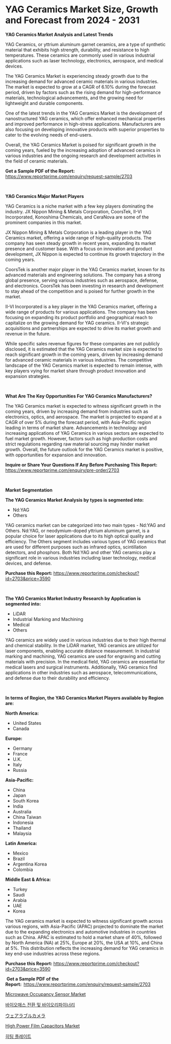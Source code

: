 <p><h1>YAG Ceramics Market Size, Growth and Forecast from 2024 - 2031</h1></p><p><strong>YAG Ceramics Market Analysis and Latest Trends</strong></p>
<p><p>YAG Ceramics, or yttrium aluminum garnet ceramics, are a type of synthetic material that exhibits high strength, durability, and resistance to high temperatures. These ceramics are commonly used in various industrial applications such as laser technology, electronics, aerospace, and medical devices.</p><p>The YAG Ceramics Market is experiencing steady growth due to the increasing demand for advanced ceramic materials in various industries. The market is expected to grow at a CAGR of 6.10% during the forecast period, driven by factors such as the rising demand for high-performance materials, technological advancements, and the growing need for lightweight and durable components.</p><p>One of the latest trends in the YAG Ceramics Market is the development of nanostructured YAG ceramics, which offer enhanced mechanical properties and improved performance in high-stress applications. Manufacturers are also focusing on developing innovative products with superior properties to cater to the evolving needs of end-users.</p><p>Overall, the YAG Ceramics Market is poised for significant growth in the coming years, fueled by the increasing adoption of advanced ceramics in various industries and the ongoing research and development activities in the field of ceramic materials.</p></p>
<p><strong>Get a Sample PDF of the Report:&nbsp;</strong> <a href="https://www.reportprime.com/enquiry/request-sample/2703">https://www.reportprime.com/enquiry/request-sample/2703</a></p>
<p>&nbsp;</p>
<p><strong>YAG Ceramics Major Market Players</strong></p>
<p><p>YAG Ceramics is a niche market with a few key players dominating the industry. JX Nippon Mining & Metals Corporation, CoorsTek, II-VI Incorporated, Konoshima Chemicals, and CeraNova are some of the prominent companies in this market. </p><p>JX Nippon Mining & Metals Corporation is a leading player in the YAG Ceramics market, offering a wide range of high-quality products. The company has seen steady growth in recent years, expanding its market presence and customer base. With a focus on innovation and product development, JX Nippon is expected to continue its growth trajectory in the coming years.</p><p>CoorsTek is another major player in the YAG Ceramics market, known for its advanced materials and engineering solutions. The company has a strong global presence, serving various industries such as aerospace, defense, and electronics. CoorsTek has been investing in research and development to stay ahead of the competition and is poised for further growth in the market.</p><p>II-VI Incorporated is a key player in the YAG Ceramics market, offering a wide range of products for various applications. The company has been focusing on expanding its product portfolio and geographical reach to capitalize on the growing demand for YAG ceramics. II-VI's strategic acquisitions and partnerships are expected to drive its market growth and revenue in the future.</p><p>While specific sales revenue figures for these companies are not publicly disclosed, it is estimated that the YAG Ceramics market size is expected to reach significant growth in the coming years, driven by increasing demand for advanced ceramic materials in various industries. The competitive landscape of the YAG Ceramics market is expected to remain intense, with key players vying for market share through product innovation and expansion strategies.</p></p>
<p>&nbsp;</p>
<p><strong>What Are The Key Opportunities For YAG Ceramics Manufacturers?</strong></p>
<p><p>The YAG Ceramics market is expected to witness significant growth in the coming years, driven by increasing demand from industries such as electronics, optics, and aerospace. The market is projected to expand at a CAGR of over 5% during the forecast period, with Asia-Pacific region leading in terms of market share. Advancements in technology and increasing applications of YAG Ceramics in various sectors are expected to fuel market growth. However, factors such as high production costs and strict regulations regarding raw material sourcing may hinder market growth. Overall, the future outlook for the YAG Ceramics market is positive, with opportunities for expansion and innovation.</p></p>
<p><strong>Inquire or Share Your Questions If Any Before Purchasing This Report:</strong> <a href="https://www.reportprime.com/enquiry/pre-order/2703">https://www.reportprime.com/enquiry/pre-order/2703</a></p>
<p>&nbsp;</p>
<p><strong>Market Segmentation</strong></p>
<p><strong>The YAG Ceramics Market Analysis by types is segmented into:</strong></p>
<p><ul><li>Nd:YAG</li><li>Others</li></ul></p>
<p><p>YAG ceramics market can be categorized into two main types - Nd:YAG and Others. Nd:YAG, or neodymium-doped yttrium aluminum garnet, is a popular choice for laser applications due to its high optical quality and efficiency. The Others segment includes various types of YAG ceramics that are used for different purposes such as infrared optics, scintillation detectors, and phosphors. Both Nd:YAG and other YAG ceramics play a significant role in various industries including laser technology, medical devices, and defense.</p></p>
<p><strong>Purchase this Report:&nbsp;</strong><a href="https://www.reportprime.com/checkout?id=2703&price=3590">https://www.reportprime.com/checkout?id=2703&price=3590</a></p>
<p>&nbsp;</p>
<p><strong>The YAG Ceramics Market Industry Research by Application is segmented into:</strong></p>
<p><ul><li>LiDAR</li><li>Industrial Marking and Machining</li><li>Medical</li><li>Others</li></ul></p>
<p><p>YAG ceramics are widely used in various industries due to their high thermal and chemical stability. In the LiDAR market, YAG ceramics are utilized for laser components, enabling accurate distance measurement. In industrial marking and machining, YAG ceramics are used for engraving and cutting materials with precision. In the medical field, YAG ceramics are essential for medical lasers and surgical instruments. Additionally, YAG ceramics find applications in other industries such as aerospace, telecommunications, and defense due to their durability and efficiency.</p></p>
<p>&nbsp;</p>
<p><strong>In terms of Region, the YAG Ceramics Market Players available by Region are:</strong></p>
<p>
    <p> <strong> North America: </strong>
        <ul>
            <li>United States</li>
            <li>Canada</li>
        </ul>
        </p> 
    <p> <strong> Europe: </strong>
        <ul>
            <li>Germany</li>
            <li>France</li>
            <li>U.K.</li>
            <li>Italy</li>
            <li>Russia</li>
        </ul>
        </p> 
    <p> <strong> Asia-Pacific: </strong>
        <ul>
            <li>China</li>
            <li>Japan</li>
            <li>South Korea</li>
            <li>India</li>
            <li>Australia</li>
            <li>China Taiwan</li>
            <li>Indonesia</li>
            <li>Thailand</li>
            <li>Malaysia</li>
        </ul>
        </p> 
    <p> <strong> Latin America: </strong>
        <ul>
            <li>Mexico</li>
            <li>Brazil</li>
            <li>Argentina Korea</li>
            <li>Colombia</li>
        </ul>
        </p> 
    <p> <strong> Middle East & Africa: </strong>
        <ul>
            <li>Turkey</li>
            <li>Saudi</li>
            <li>Arabia</li>
            <li>UAE</li>
            <li>Korea</li>
        </ul>
    </p>
    </p>
<p><p>The YAG ceramics market is expected to witness significant growth across various regions, with Asia-Pacific (APAC) projected to dominate the market due to the expanding electronics and automotive industries in countries such as China. APAC is estimated to hold a market share of 40%, followed by North America (NA) at 25%, Europe at 20%, the USA at 10%, and China at 5%. This distribution reflects the increasing demand for YAG ceramics in key end-use industries across these regions.</p></p>
<p><strong>Purchase this Report: </strong><a href="https://www.reportprime.com/checkout?id=2703&price=3590">https://www.reportprime.com/checkout?id=2703&price=3590</a></p>
<p>&nbsp;<strong>Get a Sample PDF of the Report:&nbsp;&nbsp;</strong><a href="https://www.reportprime.com/enquiry/request-sample/2703">https://www.reportprime.com/enquiry/request-sample/2703</a></p>
<p><strong></strong></p>
<p><p><a href="https://github.com/fiixsa/Market-Research-Report-List-2/blob/main/microwave-occupancy-sensor-market.md">Microwave Occupancy Sensor Market</a></p><p><a href="https://medium.com/@verniemorar2023/%EB%B0%94%EC%9D%B4%EC%98%A4%EB%A7%A4%EC%8A%A4-%EB%B3%80%ED%99%98-%EB%B0%8F-%EB%B0%94%EC%9D%B4%EC%98%A4%EB%A6%AC%ED%8C%8C%EC%9D%B4%EB%84%88%EB%A6%AC-%EC%8B%9C%EC%9E%A5-%EA%B7%9C%EB%AA%A8%EB%8A%94-%EA%B8%80%EB%A1%9C%EB%B2%8C-%EC%97%85%EA%B3%84%EC%97%90%EC%84%9C-%EA%B0%80%EC%9E%A5-%EC%A2%8B%EC%9D%80-%EB%A7%88%EC%BC%80%ED%8C%85-%EC%B1%84%EB%84%90%EC%9D%84-%EB%B3%B4%EC%97%AC%EC%A4%8D%EB%8B%88%EB%8B%A4-13d1ec3f1ff2">바이오매스 전환 및 바이오리파이너리</a></p><p><a href="https://github.com/bucuel854722/Market-Research-Report-List-1/blob/main/214658212153.md">ウェアラブルカメラ</a></p><p><a href="https://github.com/cecuraprangm/Market-Research-Report-List-2/blob/main/high-power-film-capacitors-market.md">High Power Film Capacitors Market</a></p><p><a href="https://github.com/bvubpqd5241630/Market-Research-Report-List-1/blob/main/960571211427.md">히팅 플레이트</a></p></p>